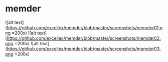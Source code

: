 # memder
![alt text](https://github.com/excellex/memder/blob/master/screenshots/memder01.png =200x)
![alt text](https://github.com/excellex/memder/blob/master/screenshots/memder02.png =200x)
![alt text](https://github.com/excellex/memder/blob/master/screenshots/memder03.png =200x)

